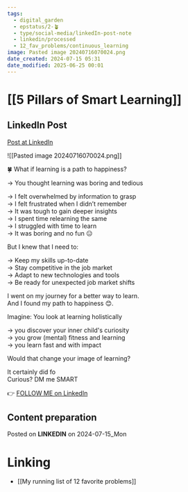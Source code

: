 ```yaml
---
tags:
  - digital_garden
  - epstatus/2-🪴
  - type/social-media/linkedIn-post-note
  - linkedin/processed
  - 12_fav_problems/continuous_learning
image: Pasted image 20240716070024.png
date_created: 2024-07-15 05:31
date_modified: 2025-06-25 00:01
---
```

# [[5 Pillars of Smart Learning]]

## LinkedIn Post

[Post at LinkedIn](https://www.linkedin.com/posts/sebastiankamilli_what-if-learning-is-a-path-to-happiness-activity-7218495178163023872-1_wX?utm_source=share&utm_medium=member_desktop)

![[Pasted image 20240716070024.png]]

🍀 What if learning is a path to happiness?  
  
→ You thought learning was boring and tedious  
  
→ I felt overwhelmed by information to grasp  
→ I felt frustrated when I didn’t remember  
→ It was tough to gain deeper insights  
→ I spent time relearning the same  
→ I struggled with time to learn  
→ It was boring and no fun 😑  
  
But I knew that I need to:  
  
→ Keep my skills up-to-date  
→ Stay competitive in the job market  
→ Adapt to new technologies and tools  
→ Be ready for unexpected job market shifts  
  
I went on my journey for a better way to learn.  
And I found my path to happiness 😊.  
  
Imagine: You look at learning holistically  
  
→ you discover your inner child's curiosity  
→ you grow (mental) fitness and learning  
→ you learn fast and with impact  
  
Would that change your image of learning?  
  
It certainly did fo  
Curious? DM me SMART

👉 [FOLLOW ME on LinkedIn](https://www.linkedin.com/comm/mynetwork/discovery-see-all?usecase=PEOPLE_FOLLOWS&followMember=sebastiankamilli)

## Content preparation

Posted on **LINKEDIN** on 2024-07-15_Mon

# Linking

+ [[My running list of 12 favorite problems]]